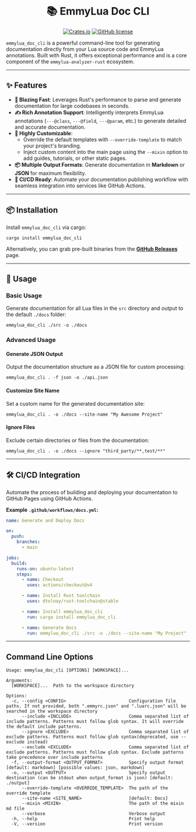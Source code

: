 <div align="center">

# 📚 EmmyLua Doc CLI

[![Crates.io](https://img.shields.io/crates/v/emmylua_doc_cli.svg?style=for-the-badge&logo=rust)](https://crates.io/crates/emmylua_doc_cli)
[![GitHub license](https://img.shields.io/github/license/CppCXY/emmylua-analyzer-rust?style=for-the-badge&logo=mit&color=blue)](../../LICENSE)

</div>

`emmylua_doc_cli` is a powerful command-line tool for generating documentation directly from your Lua source code and EmmyLua annotations. Built with Rust, it offers exceptional performance and is a core component of the `emmylua-analyzer-rust` ecosystem.

---

## ✨ Features

- **🚀 Blazing Fast**: Leverages Rust's performance to parse and generate documentation for large codebases in seconds.
- **✍️ Rich Annotation Support**: Intelligently interprets EmmyLua annotations (`---@class`, `---@field`, `---@param`, etc.) to generate detailed and accurate documentation.
- **🔧 Highly Customizable**:
    - Override the default templates with `--override-template` to match your project's branding.
    - Inject custom content into the main page using the `--mixin` option to add guides, tutorials, or other static pages.
- **📦 Multiple Output Formats**: Generate documentation in **Markdown** or **JSON** for maximum flexibility.
- **🤝 CI/CD Ready**: Automate your documentation publishing workflow with seamless integration into services like GitHub Actions.

---

## 📦 Installation

Install `emmylua_doc_cli` via cargo:
```shell
cargo install emmylua_doc_cli
```
Alternatively, you can grab pre-built binaries from the [**GitHub Releases**](https://github.com/EmmyLua/emmylua-analyzer-rust/releases) page.

---

## 🚀 Usage

### Basic Usage

Generate documentation for all Lua files in the `src` directory and output to the default `./docs` folder:
```shell
emmylua_doc_cli ./src -o ./docs
```

### Advanced Usage

#### Generate JSON Output

Output the documentation structure as a JSON file for custom processing:
```shell
emmylua_doc_cli . -f json -o ./api.json
```

#### Customize Site Name

Set a custom name for the generated documentation site:
```shell
emmylua_doc_cli . -o ./docs --site-name "My Awesome Project"
```

#### Ignore Files

Exclude certain directories or files from the documentation:
```shell
emmylua_doc_cli . -o ./docs --ignore "third_party/**,test/**"
```

---

## 🛠️ CI/CD Integration

Automate the process of building and deploying your documentation to GitHub Pages using GitHub Actions.

**Example `.github/workflows/docs.yml`:**
```yaml
name: Generate and Deploy Docs

on:
  push:
    branches:
      - main

jobs:
  build:
    runs-on: ubuntu-latest
    steps:
      - name: Checkout
        uses: actions/checkout@v4

      - name: Install Rust toolchain
        uses: dtolnay/rust-toolchain@stable

      - name: Install emmylua_doc_cli
        run: cargo install emmylua_doc_cli

      - name: Generate Docs
        run: emmylua_doc_cli ./src -o ./docs --site-name "My Project"
```

---

## Command Line Options

```
Usage: emmylua_doc_cli [OPTIONS] [WORKSPACE]...

Arguments:
  [WORKSPACE]...  Path to the workspace directory

Options:
  -c, --config <CONFIG>                        Configuration file paths. If not provided, both ".emmyrc.json" and ".luarc.json" will be searched in the workspace directory
      --include <INCLUDE>                      Comma separated list of include patterns. Patterns must follow glob syntax. It will override the default include patterns.
      --ignore <EXCLUDE>                       Comma separated list of exclude patterns. Patterns must follow glob syntax(deprecated, use --exclude instead)
      --exclude <EXCLUDE>                      Comma separated list of exclude patterns. Patterns must follow glob syntax. Exclude patterns take precedence over include patterns
  -f, --output-format <OUTPUT_FORMAT>          Specify output format [default: markdown] [possible values: json, markdown]
  -o, --output <OUTPUT>                        Specify output destination (can be stdout when output_format is json) [default: ./output]
      --override-template <OVERRIDE_TEMPLATE>  The path of the override template
      --site-name <SITE_NAME>                  [default: Docs]
      --mixin <MIXIN>                          The path of the mixin md file
      --verbose                                Verbose output
  -h, --help                                   Print help
  -V, --version                                Print version
```
